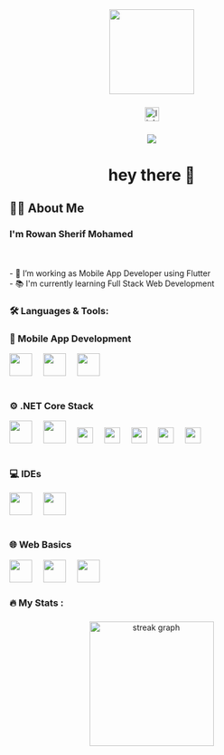 <div align="center">
  <img height="150" src="https://media2.giphy.com/media/v1.Y2lkPTc5MGI3NjExNTVkb3YweWdvcXlobno1bW5haTM1azdiY3JyaXRpejg1ajAwazk0ZSZlcD12MV9pbnRlcm5hbF9naWZfYnlfaWQmY3Q9Zw/OLPQ6z2hlHmwFc4Hso/giphy.gif"  />
</div>

###

<div align="center">
  <img src="https://img.shields.io/static/v1?message=LinkedIn&logo=linkedin&label=&color=0077B5&logoColor=white&labelColor=&style=for-the-badge" height="25" alt="linkedin logo"  />
</div>

###

<div align="center">
  <img src="https://visitor-badge.laobi.icu/badge?page_id=Rowan-Sherif-Mohamed.Rowan-Sherif-Mohamed" />
</div>


###

<h1 align="center">hey there 👋</h1>

###

<h2 align="left">👩‍💻  About Me</h2>

###

<p align="left"> <h3>I'm Rowan Sherif Mohamed</h3><br><br>- 🔭 I’m working as Mobile App Developer using Flutter<br>- 📚 I'm currently learning Full Stack Web Development</p>

###

<h3 align="left">🛠️ Languages & Tools:</h3>

<!-- 📱 Mobile -->
<div align="left">
  <h3>📱 Mobile App Development</h3>
  <img src="https://cdn.jsdelivr.net/gh/devicons/devicon/icons/flutter/flutter-original.svg" height="40" />
  <img width="12" />
  <img src="https://cdn.jsdelivr.net/gh/devicons/devicon/icons/dart/dart-original.svg" height="40" />
  <img width="12" />
  <img src="https://cdn.jsdelivr.net/gh/devicons/devicon/icons/firebase/firebase-plain.svg" height="40" />
  <img width="12" />
</div>

<br/>

<!-- 🟣 .NET Core -->
<div align="left">
  <h3>⚙️ .NET Core Stack</h3>
  <img src="https://cdn.jsdelivr.net/gh/devicons/devicon/icons/csharp/csharp-original.svg" height="40" />
  <img width="12" />
  <img src="https://cdn.jsdelivr.net/gh/devicons/devicon/icons/dotnetcore/dotnetcore-original.svg" height="40" />
  <img width="12" />
  <img src="https://img.shields.io/badge/EF%20Core-68217A?style=for-the-badge&logo=.net&logoColor=white" height="28" />
  <img width="12" />
  <img src="https://img.shields.io/badge/LINQ-512BD4?style=for-the-badge&logo=.net&logoColor=white" height="28" />
  <img width="12" />
  <img src="https://img.shields.io/badge/SQL%20Server-CC2927?style=for-the-badge&logo=microsoftsqlserver&logoColor=white" height="28" />
  <img width="12" />
  <img src="https://img.shields.io/badge/Bloc-02569B?style=for-the-badge&logo=flutter&logoColor=white" height="28" />
  <img width="12" />
  <img src="https://img.shields.io/badge/Cubit-5C2D91?style=for-the-badge&logo=flutter&logoColor=white" height="28" />
  <img width="12" />
</div>

<br/>

<!-- 💻 IDEs -->
<div align="left">
  <h3>💻 IDEs</h3>
  <img src="https://cdn.jsdelivr.net/gh/devicons/devicon/icons/visualstudio/visualstudio-plain.svg" height="40" />
  <img width="12" />
  <img src="https://cdn.jsdelivr.net/gh/devicons/devicon/icons/androidstudio/androidstudio-original.svg" height="40" />
  <img width="12" />
</div>

<br/>

<!-- 🌐 Web -->
<div align="left">
  <h3>🌐 Web Basics</h3>
  <img src="https://cdn.jsdelivr.net/gh/devicons/devicon/icons/html5/html5-original.svg" height="40" />
  <img width="12" />
  <img src="https://cdn.jsdelivr.net/gh/devicons/devicon/icons/css3/css3-original.svg" height="40" />
  <img width="12" />
  <img src="https://cdn.jsdelivr.net/gh/devicons/devicon/icons/javascript/javascript-original.svg" height="40" />
  <img width="12" />
</div>


###

<h3 align="left">🔥   My Stats :</h3>

###

<div align="center">
  <img src="https://streak-stats.demolab.com?user=Rowan-Sherif-Mohamed&locale=en&mode=daily&theme=dark&hide_border=false&border_radius=5&order=3" height="220" alt="streak graph"  />
</div>

###
